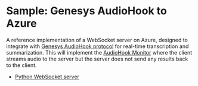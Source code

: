 # Sample: Genesys AudioHook to Azure

A reference implementation of a WebSocket server on Azure, designed to integrate with [Genesys AudioHook protocol](https://developer.genesys.cloud/devapps/audiohook) for real-time transcription and summarization. This will implement the [AudioHook Monitor](https://help.mypurecloud.com/articles/audiohook-monitor-overview/) where the client streams audio to the server but the server does not send any results back to the client.


- [Python WebSocket server](./server/python)
